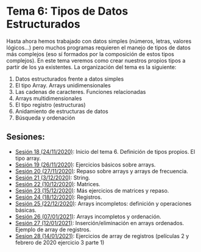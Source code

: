 # Tema 6: Tipos de Datos Estructurados

Hasta ahora hemos trabajado con datos simples (números, letras, valores lógicos...) pero muchos programas requieren el manejo de tipos de datos más complejos (eso sí formados por la composición de estos tipos complejos). En este tema veremos como crear nuestros propios tipos a partir de los ya existentes. La organización del tema es la siguiente:

1. Datos estructurados frente a datos simples
2. El tipo Array. Arrays unidimensionales
3. Las cadenas de caracteres. Funciones relacionadas
4. Arrays multidimensionales
5. El tipo registro (estructuras)
6. Anidamiento de estructuras de datos
7. Búsqueda y ordenación

## Sesiones:
* [Sesión 18 (24/11/2020)](tema5/sesion18.md): Inicio del tema 6. Definición de tipos propios. El tipo array.
* [Sesión 19 (26/11/2020)](tema6/sesion19.md): Ejercicios básicos sobre arrays.
* [Sesión 20 (27/11/2020)](tema6/sesion20.md): Repaso sobre arrays y arrays de frecuencia.
* [Sesión 21 (3/12/2020)](tema6/sesion21.md): String.
* [Sesión 22 (10/12/2020)](tema6/sesion22.md): Matrices.
* [Sesión 23 (15/12/2020)](tema6/sesion23.md): Más ejercicios de matrices y repaso.
* [Sesión 24 (18/12/2020)](tema6/sesion24.md): Registros.
* [Sesión 25 (22/12/2020)](tema6/sesion25.md): Arrays incompletos: definición y operaciones básicas.
* [Sesión 26 (07/01/2021)](tema6/sesion26.md): Arrays incompletos y ordenación.
* [Sesión 27 (12/01/2021)](tema6/sesion27.md): Inserción/eliminación en arrays ordenados. Ejemplo de array de registros.
* [Sesion 28 (14/01/2021)](tema6/sesion28.md): Ejercicios de array de registros (películas 2 y febrero de 2020 ejercicio 3 parte 1)
